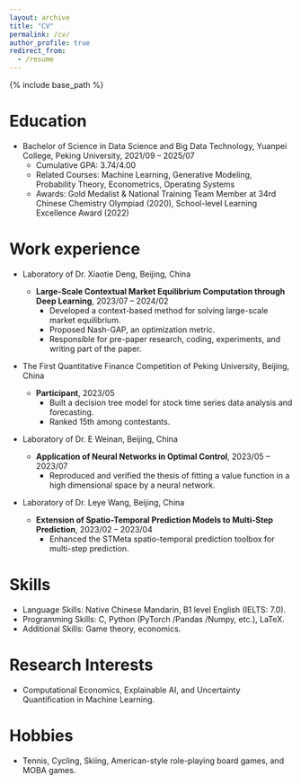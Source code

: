 ```yaml
---
layout: archive
title: "CV"
permalink: /cv/
author_profile: true
redirect_from:
  - /resume
---
```


{% include base_path %}

<!-- Education
======
* Ph.D in Version Control Theory, GitHub University, 2018 (expected)
* M.S. in Jekyll, GitHub University, 2014
* B.S. in GitHub, GitHub University, 2012 

Work experience
======
* Spring 2024: Academic Pages Collaborator
  * Github University
  * Duties includes: Updates and improvements to template
  * Supervisor: The Users

* Fall 2015: Research Assistant
  * Github University
  * Duties included: Merging pull requests
  * Supervisor: Professor Hub

* Summer 2015: Research Assistant
  * Github University
  * Duties included: Tagging issues
  * Supervisor: Professor Git
  
Skills
======
* Skill 1
* Skill 2
  * Sub-skill 2.1
  * Sub-skill 2.2
  * Sub-skill 2.3
* Skill 3

Publications
======
  <ul>{% for post in site.publications reversed %}
    {% include archive-single-cv.html %}
  {% endfor %}</ul>
  
Talks
======
  <ul>{% for post in site.talks reversed %}
    {% include archive-single-talk-cv.html  %}
  {% endfor %}</ul>
  
Teaching
======
  <ul>{% for post in site.teaching reversed %}
    {% include archive-single-cv.html %}
  {% endfor %}</ul>
  
Service and leadership
======
* Currently signed in to 43 different slack teams -->

Education
======
* Bachelor of Science in Data Science and Big Data Technology, Yuanpei College, Peking University, 2021/09 – 2025/07
  * Cumulative GPA: 3.74/4.00
  * Related Courses: Machine Learning, Generative Modeling, Probability Theory, Econometrics, Operating Systems
  * Awards: Gold Medalist & National Training Team Member at 34rd Chinese Chemistry Olympiad (2020), School-level Learning Excellence Award (2022)

Work experience
======
* Laboratory of Dr. Xiaotie Deng, Beijing, China
  * **Large-Scale Contextual Market Equilibrium Computation through Deep Learning**, 2023/07 – 2024/02
    * Developed a context-based method for solving large-scale market equilibrium.
    * Proposed Nash-GAP, an optimization metric.
    * Responsible for pre-paper research, coding, experiments, and writing part of the paper.

* The First Quantitative Finance Competition of Peking University, Beijing, China
  * **Participant**, 2023/05
    * Built a decision tree model for stock time series data analysis and forecasting.
    * Ranked 15th among contestants.

* Laboratory of Dr. E Weinan, Beijing, China
  * **Application of Neural Networks in Optimal Control**, 2023/05 – 2023/07
    * Reproduced and verified the thesis of fitting a value function in a high dimensional space by a neural network.

* Laboratory of Dr. Leye Wang, Beijing, China
  * **Extension of Spatio-Temporal Prediction Models to Multi-Step Prediction**, 2023/02 – 2023/04
    * Enhanced the STMeta spatio-temporal prediction toolbox for multi-step prediction.

Skills
======
* Language Skills: Native Chinese Mandarin, B1 level English (IELTS: 7.0).
* Programming Skills: C, Python (PyTorch /Pandas /Numpy, etc.), LaTeX.
* Additional Skills: Game theory, economics.

Research Interests
======
* Computational Economics, Explainable AI, and Uncertainty Quantification in Machine Learning.

Hobbies
======
* Tennis, Cycling, Skiing, American-style role-playing board games, and MOBA games.

